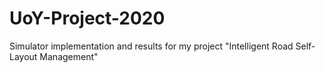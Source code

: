 # UoY-Project-2020
Simulator implementation and results for my project "Intelligent Road Self-Layout Management"
